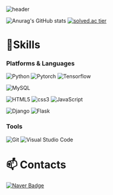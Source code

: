 
![header](https://capsule-render.vercel.app/api?type=waving&color=FD866E&height=200&section=header&text=Youngkeun%20Song&animation=twinkling&fontColor=f5e6dc&fontSize=50&fontAlignY=40)

![Anurag's GitHub stats](https://github-readme-stats.vercel.app/api?username=kkeunn&show_icons=true&theme=noctis_minimus)
[![solved.ac tier](http://mazassumnida.wtf/api/v2/generate_badge?boj=syk0726)](https://solved.ac/syk0726)

# 💪Skills
### Platforms & Languages
![Python](https://img.shields.io/badge/Python-3776AB?style=for-the-badge&logo=Python&logoColor=FFFFFF)
![Pytorch](https://img.shields.io/badge/Pytorch-EE4C2C?style=for-the-badge&logo=Pytorch&logoColor=FFFFFF)
![Tensorflow](https://img.shields.io/badge/Tensorflow-FF6F00?style=for-the-badge&logo=Tensorflow&logoColor=FFFFFF)

![MySQL](https://img.shields.io/badge/MySQL-4479A1?style=for-the-badge&logo=MySQL&logoColor=FFFFFF)

![HTML5](https://img.shields.io/badge/HTML5-E34F26?style=for-the-badge&logo=HTML5&logoColor=FFFFFF)
![css3](https://img.shields.io/badge/css3-1572B6?style=for-the-badge&logo=css3&logoColor=FFFFFF)
![JavaScript](https://img.shields.io/badge/JavaScript-F7DF1E?style=for-the-badge&logo=JavaScript&logoColor=FFFFFF)

![Django](https://img.shields.io/badge/Django-092E20?style=for-the-badge&logo=Django&logoColor=FFFFFF)
![Flask](https://img.shields.io/badge/Flask-000000?style=for-the-badge&logo=Flask&logoColor=FFFFFF)

### Tools ###
![Git](https://img.shields.io/badge/Git-F05032?style=for-the-badge&logo=Git&logoColor=FFFFFF)
![Visual Studio Code](https://img.shields.io/badge/Visual%20Studio%20Code-007ACC?style=for-the-badge&logo=Visual%20Studio%20Code&logoColor=FFFFFF)

# 📫 Contacts
[![Naver Badge](https://img.shields.io/badge/Naver-03c75A?style=for-the-badge&logo=Naver&logoColor=FFFFFF&link=mailto:syg0726@naver.com)](mailto:syg0726@naver.com)
